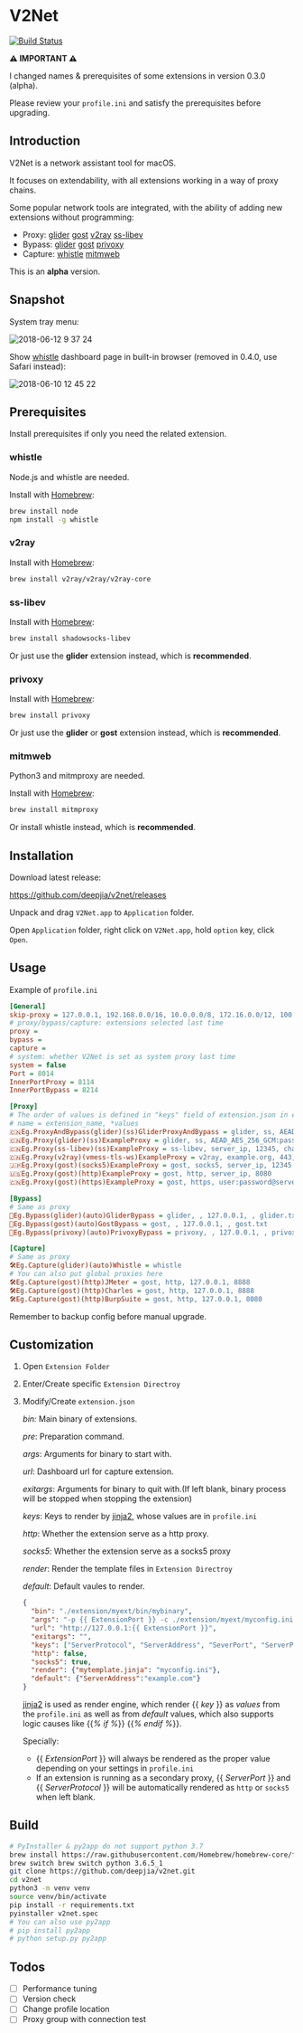 # V2Net
[![Build Status](https://travis-ci.org/deepjia/v2net.svg?branch=master)](https://travis-ci.org/deepjia/v2net)

**⚠️ IMPORTANT ⚠️**

I changed names & prerequisites of some extensions in version 0.3.0 (alpha).

Please review your `profile.ini` and satisfy the prerequisites before upgrading.

## Introduction
V2Net is a network assistant tool for macOS.

It focuses on extendability, with all extensions working in a way of proxy chains. 

Some popular network tools are integrated, with the ability of adding new extensions without programming:

* Proxy:
[glider](https://github.com/nadoo/glider)
[gost](https://github.com/ginuerzh/gost/tree/2.6)
[v2ray](https://www.v2ray.com)
[ss-libev](https://github.com/shadowsocks/shadowsocks-libev)
* Bypass:
[glider](https://github.com/nadoo/glider)
[gost](https://github.com/ginuerzh/gost/tree/2.6)
[privoxy](https://www.privoxy.org)
* Capture:
[whistle](https://github.com/avwo/whistle)
[mitmweb](https://mitmproxy.org)

This is an **alpha** version.


## Snapshot
System tray menu:

![2018-06-12 9 37 24](https://user-images.githubusercontent.com/1452602/41293869-126d75f6-6e89-11e8-86a3-a1854d9c6abc.png)

Show [whistle](https://github.com/avwo/whistle) dashboard page in built-in browser (removed in 0.4.0, use Safari instead):

![2018-06-10 12 45 22](https://user-images.githubusercontent.com/1452602/41194011-ba955c06-6c47-11e8-9419-3795d344de15.png)

## Prerequisites
Install prerequisites if only you need the related extension.
### whistle
Node.js and whistle are needed.

Install with [Homebrew](https://brew.sh/):

```bash
brew install node
npm install -g whistle
```

### v2ray
Install with [Homebrew](https://brew.sh/):

```bash
brew install v2ray/v2ray/v2ray-core
```

### ss-libev
Install with [Homebrew](https://brew.sh/):

```bash
brew install shadowsocks-libev
```

Or just use the **glider** extension instead, which is **recommended**.

### privoxy
Install with [Homebrew](https://brew.sh/):

```bash
brew install privoxy
```

Or just use the **glider** or **gost** extension instead, which is **recommended**.

### mitmweb
Python3 and mitmproxy are needed.

Install with [Homebrew](https://brew.sh/):

```bash
brew install mitmproxy
```

Or install whistle instead, which is **recommended**.

## Installation
Download latest release:

<https://github.com/deepjia/v2net/releases>

Unpack and drag `V2Net.app` to `Application` folder.

Open `Application` folder, right click on `V2Net.app`, hold `option` key, click `Open`.

## Usage
Example of `profile.ini`

```ini
[General]
skip-proxy = 127.0.0.1, 192.168.0.0/16, 10.0.0.0/8, 172.16.0.0/12, 100.64.0.0/10, localhost, *.local, ::ffff:0:0:0:0/1, ::ffff:128:0:0:0/1
# proxy/bypass/capture: extensions selected last time
proxy =
bypass =
capture =
# system: whether V2Net is set as system proxy last time
system = false
Port = 8014
InnerPortProxy = 8114
InnerPortBypass = 8214

[Proxy]
# The order of values is defined in "keys" field of extension.json in extension folders
# name = extension_name, *values
🇨🇳Eg.ProxyAndBypass(glider)(ss)GliderProxyAndBypass = glider, ss, AEAD_CHACHA20_POLY1305:password@server_ip, 12345, glider.txt
🇨🇳Eg.Proxy(glider)(ss)ExampleProxy = glider, ss, AEAD_AES_256_GCM:password@server_ip, 12345
🇨🇳️Eg.Proxy(ss-libev)(ss)ExampleProxy = ss-libev, server_ip, 12345, chacha20-ietf-poly1305, password
🇨🇳Eg.Proxy(v2ray)(vmess-tls-ws)ExampleProxy = v2ray, example.org, 443, /ws, uuid
🇯🇵Eg.Proxy(gost)(socks5)ExampleProxy = gost, socks5, server_ip, 12345
🇺🇸Eg.Proxy(gost)(http)ExampleProxy = gost, http, server_ip, 8080
🇨🇳Eg.Proxy(gost)(https)ExampleProxy = gost, https, user:password@server_ip, 443

[Bypass]
# Same as proxy
🚄Eg.Bypass(glider)(auto)GliderBypass = glider, , 127.0.0.1, , glider.txt
🚄Eg.Bypass(gost)(auto)GostBypass = gost, , 127.0.0.1, , gost.txt
🚄Eg.Bypass(privoxy)(auto)PrivoxyBypass = privoxy, , 127.0.0.1, , privoxy.txt

[Capture]
# Same as proxy
🛠️Eg.Capture(glider)(auto)Whistle = whistle
# You can also put global proxies here
🛠️Eg.Capture(gost)(http)JMeter = gost, http, 127.0.0.1, 8888
🛠Eg.Capture(gost)(http)Charles = gost, http, 127.0.0.1, 8888
🛠️Eg.Capture(gost)(http)BurpSuite = gost, http, 127.0.0.1, 8080

```

Remember to backup config before manual upgrade.

## Customization

1. Open `Extension Folder`

2. Enter/Create specific `Extension Directroy`

3. Modify/Create `extension.json`

   *bin:* Main binary of extensions.

   *pre*: Preparation command.
   
   *args*: Arguments for binary to start with.

   *url*: Dashboard url for capture extension.

   *exitargs*: Arguments for binary to quit with.(If left blank, binary process  will be stopped when stopping the extension)

   *keys*: Keys to render by [jinja2](http://jinja.pocoo.org), whose values are in `profile.ini`

   *http*: Whether the extension serve as a http proxy.

   *socks5*: Whether the extension serve as a socks5 proxy

   *render*: Render the template files in `Extension Directroy`

   *default*: Default vaules to render.

   ```json
   {
     "bin": "./extension/myext/bin/mybinary",
     "args": "-p {{ ExtensionPort }} -c ./extension/myext/myconfig.ini",
     "url": "http://127.0.0.1:{{ ExtensionPort }}",
     "exitargs": "",
     "keys": ["ServerProtocol", "ServerAddress", "SeverPort", "ServerPassword"],
     "http": false,
     "socks5": true,
     "render": {"mytemplate.jinja": "myconfig.ini"},
     "default": {"ServerAddress":"example.com"}
   }
   ```

   [jinja2](http://jinja.pocoo.org) is used as render engine, which render {{ *key* }} as *values* from the `profile.ini` as well as from *default* values, which also supports logic causes like {{*% if  %*}} {{*% endif %*}}.

   Specially:

      - {{ *ExtensionPort* }} will always be rendered as the proper value depending on your settings in `profile.ini`
      - If an extension is running as a secondary proxy, {{ *ServerPort* }} and {{ *ServerProtocol* }} will be automatically rendered as `http` or `socks5` when left blank.


## Build

```bash
# PyInstaller & py2app do not support python 3.7
brew install https://raw.githubusercontent.com/Homebrew/homebrew-core/f2a764ef944b1080be64bd88dca9a1d80130c558/Formula/python.rb
brew switch brew switch python 3.6.5_1
git clone https://github.com/deepjia/v2net.git
cd v2net
python3 -m venv venv
source venv/bin/activate
pip install -r requirements.txt
pyinstaller v2net.spec
# You can also use py2app
# pip install py2app
# python setup.py py2app
```

## Todos
- [ ] Performance tuning
- [ ] Version check
- [ ] Change profile location
- [ ] Proxy group with connection test